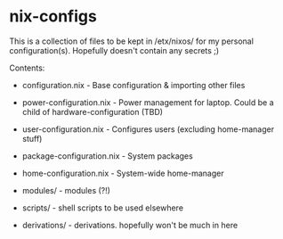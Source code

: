 # nix-configs

This is a collection of files to be kept in /etx/nixos/ for my personal configuration(s). Hopefully doesn't contain any secrets ;)

Contents:
* configuration.nix - Base configuration & importing other files
* power-configuration.nix - Power management for laptop. Could be a child of hardware-configuration (TBD)
* user-configuration.nix - Configures users (excluding home-manager stuff)
* package-configuration.nix - System packages
* home-configuration.nix - System-wide home-manager

* modules/ - modules (?!)
* scripts/ - shell scripts to be used elsewhere
* derivations/ - derivations. hopefully won't be much in here
